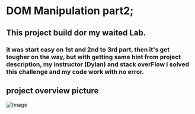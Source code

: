# DOM Manipulation part2;

## This project build dor my waited Lab.

### it was start easy on 1st and 2nd to 3rd part, then it's get tougher on the way, but with getting same hint from project description, my instructor (Dylan) and stack overFlow i solved this challenge and my code work with no error.

## project overview picture 
![Image](https://github.com/user-attachments/assets/48184653-1e48-477f-b7e2-a00889b9c281)
